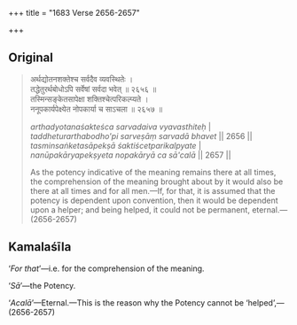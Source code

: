 +++
title = "1683 Verse 2656-2657"

+++
## Original 
>
> अर्थद्योतनशक्तेश्च सर्वदैव व्यवस्थितेः ।  
> तद्धेतुरर्थबोधोऽपि सर्वेषां सर्वदा भवेत् ॥ २६५६ ॥  
> तस्मिन्सङ्केतसापेक्षा शक्तिश्चेत्परिकल्प्यते ।  
> ननूपकार्यपेक्ष्येत नोपकार्या च साऽचला ॥ २६५७ ॥ 
>
> *arthadyotanaśakteśca sarvadaiva vyavasthiteḥ* \|  
> *taddheturarthabodho'pi sarveṣāṃ sarvadā bhavet* \|\| 2656 \|\|  
> *tasminsaṅketasāpekṣā śaktiścetparikalpyate* \|  
> *nanūpakāryapekṣyeta nopakāryā ca sā'calā* \|\| 2657 \|\| 
>
> As the potency indicative of the meaning remains there at all times, the comprehension of the meaning brought about by it would also be there at all times and for all men.—If, for that, it is assumed that the potency is dependent upon convention, then it would be dependent upon a helper; and being helped, it could not be permanent, eternal.—(2656-2657)



## Kamalaśīla

‘*For that*’—i.e. for the comprehension of the meaning.

‘*Sā*’—the Potency.

‘*Acalā*’—Eternal.—This is the reason why the Potency cannot be ‘helped’,—(2656-2657)


